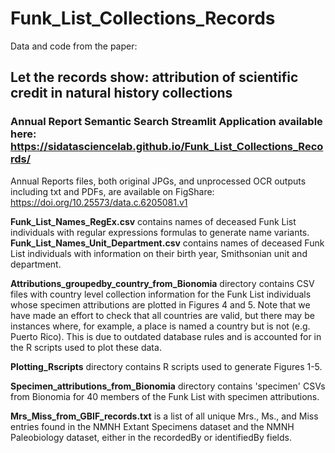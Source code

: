 # Funk_List_Collections_Records
Data and code from the paper: 
## Let the records show: attribution of scientific credit in natural history collections
### Annual Report Semantic Search Streamlit Application available here: https://sidatasciencelab.github.io/Funk_List_Collections_Records/

Annual Reports files, both original JPGs, and unprocessed OCR outputs including txt and PDFs, are available on FigShare: https://doi.org/10.25573/data.c.6205081.v1

**Funk_List_Names_RegEx.csv** contains names of deceased Funk List individuals with regular expressions formulas to generate name variants.
**Funk_List_Names_Unit_Department.csv** contains names of deceased Funk List individuals with information on their birth year, Smithsonian unit and department.

**Attributions_groupedby_country_from_Bionomia** directory contains CSV files with country level collection information for the Funk List individuals whose specimen attributions are plotted in Figures 4 and 5. Note that we have made an effort to check that all countries are valid, but there may be instances where, for example, a place is named a country but is not (e.g. Puerto Rico). This is due to outdated database rules and is accounted for in the R scripts used to plot these data.

**Plotting_Rscripts** directory contains R scripts used to generate Figures 1-5.

**Specimen_attributions_from_Bionomia** directory contains 'specimen' CSVs from Bionomia for 40 members of the Funk List with specimen attributions.

**Mrs_Miss_from_GBIF_records.txt** is a list of all unique Mrs., Ms., and Miss entries found in the NMNH Extant Specimens dataset and the NMNH Paleobiology dataset, either in the recordedBy or identifiedBy fields.

